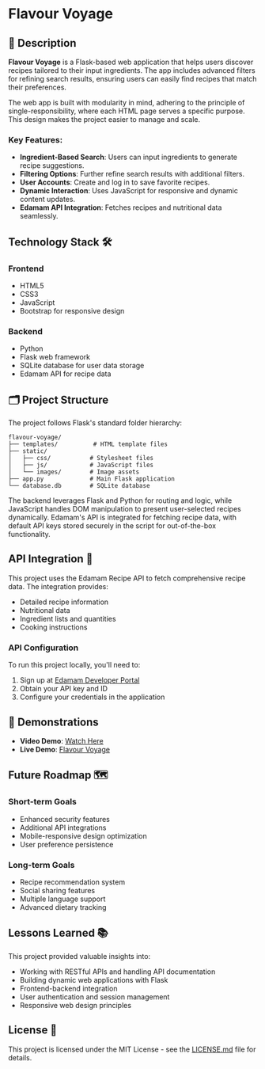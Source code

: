 # Flavour Voyage


## 📖 Description  

**Flavour Voyage** is a Flask-based web application that helps users discover recipes tailored to their input ingredients. The app includes advanced filters for refining search results, ensuring users can easily find recipes that match their preferences.

The web app is built with modularity in mind, adhering to the principle of single-responsibility, where each HTML page serves a specific purpose. This design makes the project easier to manage and scale.  

### Key Features:
- **Ingredient-Based Search**: Users can input ingredients to generate recipe suggestions.
- **Filtering Options**: Further refine search results with additional filters.
- **User Accounts**: Create and log in to save favorite recipes.
- **Dynamic Interaction**: Uses JavaScript for responsive and dynamic content updates.  
- **Edamam API Integration**: Fetches recipes and nutritional data seamlessly.



## Technology Stack 🛠️

### Frontend
- HTML5
- CSS3
- JavaScript
- Bootstrap for responsive design

### Backend
- Python
- Flask web framework
- SQLite database for user data storage
- Edamam API for recipe data

## 🗂️ Project Structure  

The project follows Flask's standard folder hierarchy:  

```
flavour-voyage/
├── templates/          # HTML template files
├── static/            
│   ├── css/           # Stylesheet files
│   ├── js/            # JavaScript files
│   └── images/        # Image assets
├── app.py             # Main Flask application
└── database.db        # SQLite database
```
The backend leverages Flask and Python for routing and logic, while JavaScript handles DOM manipulation to present user-selected recipes dynamically. Edamam's API is integrated for fetching recipe data, with default API keys stored securely in the script for out-of-the-box functionality.



## API Integration 🔌

This project uses the Edamam Recipe API to fetch comprehensive recipe data. The integration provides:
- Detailed recipe information
- Nutritional data
- Ingredient lists and quantities
- Cooking instructions

### API Configuration

To run this project locally, you'll need to:
1. Sign up at [Edamam Developer Portal](https://developer.edamam.com/)
2. Obtain your API key and ID
3. Configure your credentials in the application



## 🎥 Demonstrations  
- **Video Demo**: [Watch Here](https://youtu.be/jkae9y8z0g4)  
- **Live Demo**: [Flavour Voyage](https://flavour-voyage.onrender.com/)  



## Future Roadmap 🗺️

### Short-term Goals
- Enhanced security features
- Additional API integrations
- Mobile-responsive design optimization
- User preference persistence

### Long-term Goals
- Recipe recommendation system
- Social sharing features
- Multiple language support
- Advanced dietary tracking



## Lessons Learned 📚

This project provided valuable insights into:
- Working with RESTful APIs and handling API documentation
- Building dynamic web applications with Flask
- Frontend-backend integration
- User authentication and session management
- Responsive web design principles


## License 📝

This project is licensed under the MIT License - see the [LICENSE.md](https://github.com/Eusha425/Flavour-Voyage/blob/main/LICENSE) file for details.
